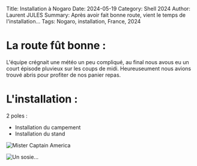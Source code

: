 Title: Installation à Nogaro
Date: 2024-05-19
Category: Shell 2024
Author: Laurent JULES
Summary: Après avoir fait bonne route, vient le temps de l'installation...
Tags: Nogaro, installation, France, 2024


# La route fût bonne :

L'équipe crégnait une météo un peu compliqué, au final nous avous eu un court épisode pluvieux sur les coups de midi.
Heureuseument nous avions trouvé abris pour profiter de nos panier repas.

# L'installation :

2 poles :

- Installation du campement
- Installation du stand

![Mister Captain America](<{static}/images/Shell-2024/03-Eco-Marathon-2024/03-Installation/WhatsApp Image 2024-05-19 at 20.08.54.jpeg>)

![Un sosie...]({static}/images/Shell-2024/03-Eco-Marathon-2024/03-Installation/81e8308a-4af4-4abd-88cc-2b1079dd0a04.jpg)